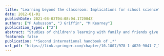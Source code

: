 ```yaml
---
title: "Learning beyond the classroom: Implications for school science"
date: 2012-01-01
publishDate: 2021-08-03T04:08:04.172004Z
authors: ["P Aubusson", "J Griffin", "M Kearney"]
publication_types: ["2"]
abstract: "Studies of children's learning with family and friends give us insight into how children can learn beyond the classroom. The learning process is often characterised by autonomy, choosing what they learn, curiosity, interest and enjoyment, interactions and conversations …"
featured: false
publication: "*Second international handbook of …*"
url_pdf: "https://link.springer.com/chapter/10.1007/978-1-4020-9041-7_74"
---
```


